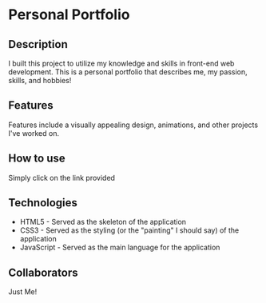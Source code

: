 # Personal Portfolio

## Description
I built this project to utilize my knowledge and skills in front-end web development.
This is a personal portfolio that describes me, my passion, skills, and hobbies!

## Features
Features include a visually appealing design, animations, and other projects I've worked on.

## How to use
Simply click on the link provided

## Technologies
- HTML5 - Served as the skeleton of the application
- CSS3 - Served as the styling (or the "painting" I should say) of the application
- JavaScript - Served as the main language for the application

## Collaborators
Just Me!
